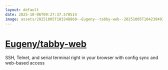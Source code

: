 ```yaml
---
layout: default
date: 2025-10-06T09:27:37.570514
image: assets/20251005T103248860--Eugeny--tabby-web--20251005T104239493--cropped.png
---
```


# [Eugeny/tabby-web](https://github.com/Eugeny/tabby-web)

SSH, Telnet, and serial terminal right in your browser with config sync and web-based access
